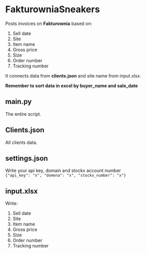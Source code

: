 # FakturowniaSneakers

Posts invoices on **Fakturownia** based on:

1. Sell date
2. Site
3. Item name
4. Gross price
5. Size
6. Order number
7. Tracking number
   <br />

It connects data from **clients.json** and site name from input.xlsx.
<br />

**Remember to sort data in excel by buyer_name and sale_date**

## main.py

The entire script.

## Clients.json

All clients data.

## settings.json

Write your api key, domain and stockx account number<br />
`{"api_key": "x", "domena": "x", "stockx_number": "x"}`

## input.xlsx

Write:

1. Sell date
2. Site
3. Item name
4. Gross price
5. Size
6. Order number
7. Tracking number

